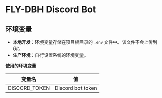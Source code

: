 # FLY-DBH Discord Bot

## 环境变量

-   **本地开发**：环境变量存储在项目根目录的 `.env` 文件中。该文件不会上传到 _Git_。
-   **生产环境**：自行设置系统的环境变量。

**使用的环境变量**

| 变量名        | 值                |
| ------------- | ----------------- |
| DISCORD_TOKEN | Discord bot token |
